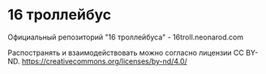 # 16 троллейбус
Официальный репозиторий "16 троллейбуса" - 16troll.neonarod.com

Распостранять и взаимодействовать можно согласно лицензии CC BY-ND.
https://creativecommons.org/licenses/by-nd/4.0/
